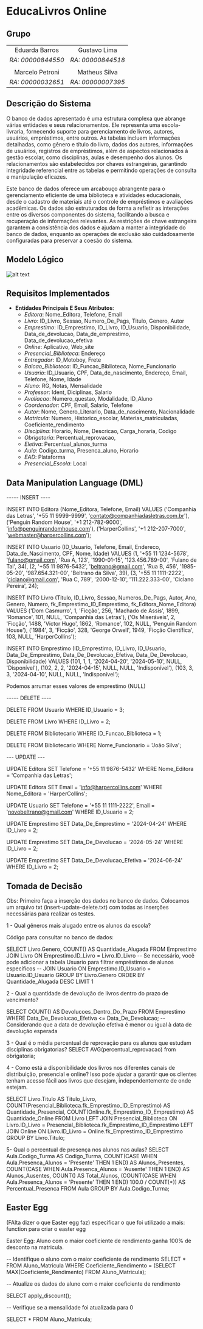 # EducaLivros Online

## Grupo

|                       |                        |
|:---------------------:|:----------------------:|
| Eduarda Barros        |     Gustavo Lima       |
|    *RA: 00000844550*  |   *RA: 00000844518*    |
|                       |                        |
|   Marcelo Petroni     |      Matheus Silva     |
|    *RA: 00000032651*  |    *RA: 00000007395*   |


## Descrição do Sistema
O banco de dados apresentado é uma estrutura complexa que abrange várias entidades e seus relacionamentos. Ele representa uma escola-livraria, fornecendo suporte para gerenciamento de livros, autores, usuários, empréstimos, entre outros. As tabelas incluem informações detalhadas, como gênero e título do livro, dados dos autores, informações de usuários, registros de empréstimos, além de aspectos relacionados à gestão escolar, como disciplinas, aulas e desempenho dos alunos. Os relacionamentos são estabelecidos por chaves estrangeiras, garantindo integridade referencial entre as tabelas e permitindo operações de consulta e manipulação eficazes.

Este banco de dados oferece um arcabouço abrangente para o gerenciamento eficiente de uma biblioteca e atividades educacionais, desde o cadastro de materiais até o controle de empréstimos e avaliações acadêmicas. Os dados são estruturados de forma a refletir as interações entre os diversos componentes do sistema, facilitando a busca e recuperação de informações relevantes. As restrições de chave estrangeira garantem a consistência dos dados e ajudam a manter a integridade do banco de dados, enquanto as operações de exclusão são cuidadosamente configuradas para preservar a coesão do sistema.

## Modelo Lógico
![alt text](Lógico_2.png)

## Requisitos Implementados

- **Entidades Principais E Seus Atributos**: 
  - *Editora*: Nome_Editora, Telefone, Email
  - *Livro*: ID_Livro, Sessao, Numero_De_Pags, Titulo, Genero, Autor
  - *Emprestimo*: ID_Emprestimo, ID_Livro, ID_Usuario, Disponibilidade, Data_de_devolucao, Data_de_emprestimo, Data_de_devolucao_efetiva
  - *Online*: Aplicativo, Web_site
  - *Presencial_Biblioteca*: Endereço
  - *Entregador*: ID_Motoboy, Frete
  - *Balcao_Biblioteca*: ID_Funcao_Biblioteca, Nome_Funcionario
  - *Usuario*: ID_Usuario, CPF, Data_de_nascimento, Endereço, Email, Telefone, Nome, Idade
  - *Aluno*: RG, Notas, Mensalidade
  - *Professor*: Ident, Diciplinas, Salario
  - *Avaliacao*: Numero_questao, Modalidade, ID_Aluno
  - *Coordenador*: CPF, Email, Salario, Telefone
  - *Autor*: Nome, Genero_Literario, Data_de_nascimento, Nacionalidade
  - *Matricula*: Numero, Historico_escolar, Materias_matriculadas, Coeficiente_rendimento
  - *Disciplina*: Horario, Nome, Descricao, Carga_horaria, Codigo
  - *Obrigatoria*: Percentual_reprovacao, 
  - *Eletiva*: Percentual_alunos_turma
  - *Aula*: Codigo_turma, Presenca_aluno, Horario
  - *EAD*: Plataforma
  - *Presencial_Escola*: Local



## Data Manipulation Language (DML)

----- INSERT ----

INSERT INTO Editora (Nome_Editora, Telefone, Email) 
VALUES 
('Companhia das Letras', '+55 11 9999-9999', 'contato@companhiadasletras.com.br'),
('Penguin Random House', '+1 212-782-9000', 'info@penguinrandomhouse.com'),
('HarperCollins', '+1 212-207-7000', 'webmaster@harpercollins.com');



INSERT INTO Usuario (ID_Usuario, Telefone, Email, Endereco, Data_de_Nascimento, CPF, Nome, Idade) 
VALUES 
(1, '+55 11 1234-5678', 'fulano@gmail.com', 'Rua A, 123', '1990-01-15', '123.456.789-00', 'Fulano de Tal', 34),
(2, '+55 11 9876-5432', 'beltrano@gmail.com', 'Rua B, 456', '1985-05-20', '987.654.321-00', 'Beltrano da Silva', 39),
(3, '+55 11 1111-2222', 'ciclano@gmail.com', 'Rua C, 789', '2000-12-10', '111.222.333-00', 'Ciclano Pereira', 24);


INSERT INTO Livro (Titulo, ID_Livro, Sessao, Numeros_De_Pags, Autor, Ano, Genero, Numero, fk_Emprestimo_ID_Emprestimo, fk_Editora_Nome_Editora) 
VALUES 
('Dom Casmurro', 1, 'Ficção', 256, 'Machado de Assis', 1899, 'Romance', 101, NULL, 'Companhia das Letras'),
('Os Miseráveis', 2, 'Ficção', 1488, 'Victor Hugo', 1862, 'Romance', 102, NULL, 'Penguin Random House'),
('1984', 3, 'Ficção', 328, 'George Orwell', 1949, 'Ficção Científica', 103, NULL, 'HarperCollins');



INSERT INTO Emprestimo (ID_Emprestimo, ID_Livro, ID_Usuario, Data_De_Emprestimo, Data_De_Devolucao_Efetiva, Data_De_Devolucao, Disponibilidade) 
VALUES 
(101, 1, 1, '2024-04-20', '2024-05-10', NULL, 'Disponível'),
(102, 2, 2, '2024-04-15', NULL, NULL, 'Indisponível'),
(103, 3, 3, '2024-04-10', NULL, NULL, 'Indisponível');

Podemos arrumar esses valores de emprestimo (NULL)


----- DELETE ----

DELETE FROM Usuario WHERE ID_Usuario = 3;

DELETE FROM Livro WHERE ID_Livro = 2;

DELETE FROM Bibliotecario WHERE ID_Funcao_Biblioteca = 1;  

DELETE FROM Bibliotecario WHERE Nome_Funcionario = 'João Silva';


--- UPDATE ---

UPDATE Editora SET Telefone = '+55 11 9876-5432' WHERE Nome_Editora = 'Companhia das Letras';


UPDATE Editora SET Email = 'info@harpercollins.com' WHERE Nome_Editora = 'HarperCollins';


UPDATE Usuario SET Telefone = '+55 11 1111-2222', Email = 'novobeltrano@gmail.com' WHERE ID_Usuario = 2;

UPDATE Emprestimo SET Data_De_Emprestimo = '2024-04-24' WHERE ID_Livro = 2;

UPDATE Emprestimo SET   Data_De_Devolucao = '2024-05-24' WHERE ID_Livro = 2;

UPDATE Emprestimo SET  Data_De_Devolucao_Efetiva = '2024-06-24' WHERE ID_Livro = 2;




## Tomada de Decisão

Obs: Primeiro faça a inserção dos dados no banco de dados. 
     Colocamos um arquivo txt (insert-update-delete.txt) com todas as inserções necessárias para realizar os testes.

1 - Qual gêneros mais alugado entre os alunos da escola?

Código para consultar no banco de dados:

SELECT Livro.Genero, COUNT() AS Quantidade_Alugada
FROM Emprestimo
JOIN Livro ON Emprestimo.ID_Livro = Livro.ID_Livro
-- Se necessário, você pode adicionar a tabela Usuario para filtrar empréstimos de alunos específicos
-- JOIN Usuario ON Emprestimo.ID_Usuario = Usuario.ID_Usuario
GROUP BY Livro.Genero
ORDER BY Quantidade_Alugada DESC
LIMIT 1



2 - Qual a quantidade de devolução de livros dentro do prazo de vencimento?

SELECT COUNT() AS Devolucoes_Dentro_Do_Prazo
FROM Emprestimo
WHERE Data_De_Devolucao_Efetiva <= Data_De_Devolucao; -- Considerando que a data de devolução efetiva é menor ou igual à data de devolução esperada


3 - Qual é o média percentual de reprovação para os alunos que estudam disciplinas obrigatorias? 
SELECT AVG(percentual_reprovacao)
from obrigatoria;


4 - Como está a disponibilidade dos livros nos diferentes canais de distribuição, presencial e online? Isso pode ajudar a garantir que os clientes tenham acesso fácil aos livros que desejam, independentemente de onde estejam.

SELECT
    Livro.Titulo AS Titulo_Livro,
    COUNT(Presencial_Biblioteca.fk_Emprestimo_ID_Emprestimo) AS Quantidade_Presencial,
    COUNT(Online.fk_Emprestimo_ID_Emprestimo) AS Quantidade_Online
FROM
    Livro
LEFT JOIN
    Presencial_Biblioteca ON Livro.ID_Livro = Presencial_Biblioteca.fk_Emprestimo_ID_Emprestimo
LEFT JOIN
    Online ON Livro.ID_Livro = Online.fk_Emprestimo_ID_Emprestimo
GROUP BY
    Livro.Titulo;

5- Qual o percentual de presença nos alunos nas aulas?
SELECT 
    Aula.Codigo_Turma AS Codigo_Turma,
    COUNT(CASE WHEN Aula.Presenca_Alunos = 'Presente' THEN 1 END) AS Alunos_Presentes,
    COUNT(CASE WHEN Aula.Presenca_Alunos = 'Ausente' THEN 1 END) AS Alunos_Ausentes,
    COUNT() AS Total_Alunos,
    (COUNT(CASE WHEN Aula.Presenca_Alunos = 'Presente' THEN 1 END) 100.0 / COUNT(*)) AS Percentual_Presenca
FROM 
    Aula
GROUP BY 
    Aula.Codigo_Turma;



## Easter Egg

(FAlta dizer o que Easter egg faz) especificar o que foi utilizado a mais: function para criar o easter egg


Easter Egg: Aluno com o maior coeficiente de rendimento ganha 100% de desconto na matricula. 

-- Identifique o aluno com o maior coeficiente de rendimento
SELECT * FROM Aluno_Matricula WHERE Coeficiente_Rendimento = (SELECT MAX(Coeficiente_Rendimento) FROM Aluno_Matricula);

-- Atualize os dados do aluno com o maior coeficiente de rendimento

SELECT apply_discount();

-- Verifique se a mensalidade foi atualizada para 0

SELECT * FROM Aluno_Matricula;


